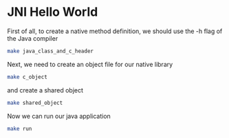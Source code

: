 # JNI Hello World

First of all, to create a native method definition, we should use the -h flag of the Java compiler

```bash
make java_class_and_c_header
```

Next, we need to create an object file for our native library

```bash
make c_object
```

and create a shared object

```bash
make shared_object
```

Now we can run our java application

```bash
make run
```